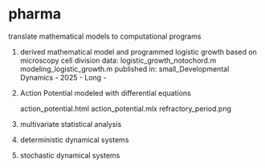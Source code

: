 # pharma
translate mathematical models to computational programs
1) derived mathematical model and programmed logistic growth based on microscopy cell division data: 
    logistic_growth_notochord.m
    modeling_logistic_growth.m
    published in: small_Developmental Dynamics - 2025 - Long - 
2) Action Potential modeled with differential equations  

    action_potential.html
    action_potential.mlx
    refractory_period.png
4) multivariate statistical analysis
5) deterministic dynamical systems
6) stochastic dynamical systems

